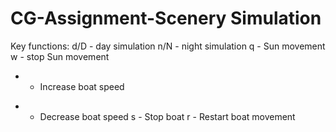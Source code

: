 # CG-Assignment-Scenery Simulation
Key functions:
d/D - day simulation
n/N - night simulation
q - Sun movement
w - stop Sun movement
+ - Increase boat speed
- - Decrease boat speed
s - Stop boat
r - Restart boat movement
